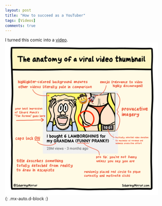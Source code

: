 ```yaml
---
layout: post
title: "How to succeed as a YouTuber"
tags: [Videos]
comments: true
---
```


I turned this comic into a [video](https://www.youtube.com/watch?v=U2HRKIbq02Q).
!["How to succeed as a YouTuber"](/comics/11.png){: .mx-auto.d-block :}

